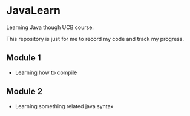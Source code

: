 # JavaLearn
Learning Java though UCB course.

This repository is just for me to record my code and track my progress.


## Module 1
 - Learning how to compile

## Module 2
 - Learning something related java syntax
